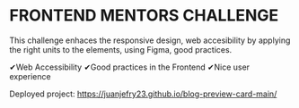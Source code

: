 # FRONTEND MENTORS CHALLENGE

This challenge enhaces the responsive design, web accesibility by applying the right units to the 
elements, using Figma, good practices.

✔Web Accessibility
✔Good practices in the Frontend
✔Nice user experience

Deployed project: https://juanjefry23.github.io/blog-preview-card-main/
